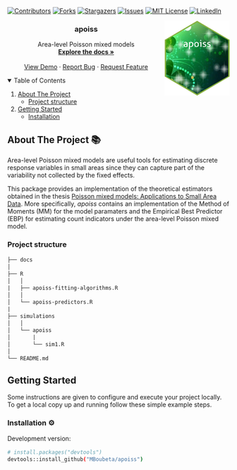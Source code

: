 <!-- PROJECT SHIELDS -->
<!--
*** See the bottom of this document for the declaration of the reference variables
*** for contributors-url, forks-url, etc. This is an optional, concise syntax you may use.
*** https://www.markdownguide.org/basic-syntax/#reference-style-links
-->
[![Contributors][contributors-shield]][contributors-url]
[![Forks][forks-shield]][forks-url]
[![Stargazers][stars-shield]][stars-url]
[![Issues][issues-shield]][issues-url]
[![MIT License][license-shield]][license-url]
[![LinkedIn][linkedin-shield]][linkedin-url]


<!-- PROJECT LOGO -->
<img src="images/logo-apoiss.png" width="147" height="170" align="right"/>

<p align="center">
  <h3 align="center">apoiss</h3>

  <p align="center">
    Area-level Poisson mixed models
    <br />
    <a href="https://github.com/MBoubeta/apoiss"><strong>Explore the docs »</strong></a>
    <br />
    <br />
    <a href="https://github.com/MBoubeta/apoiss">View Demo</a>
    ·
    <a href="https://github.com/MBoubeta/apoiss">Report Bug</a>
    ·
    <a href="https://github.com/MBoubeta/apoiss">Request Feature</a>
  </p>
</p>


<!-- TABLE OF CONTENTS -->
<details open="open">
  <summary>Table of Contents</summary>
  <ol>
    <li>
      <a href="#about-the-project">About The Project</a>
       <ul>
        <li><a href="#project-structure">Project structure</a></li>
      </ul>
    </li>
    <li>
      <a href="#getting-started">Getting Started</a>
      <ul>
        <li><a href="#installation">Installation</a></li>
      </ul>
    </li>
  </ol>
</details>


<!-- ABOUT THE PROJECT -->
## About The Project 📚

Area-level Poisson mixed models are useful tools for estimating discrete response variables in small areas since they can capture part of the variability not collected by the fixed effects.

This package provides an implementation of the theoretical estimators obtained in the thesis [Poisson mixed models: Applications to Small Area Data](https://ruc.udc.es/dspace/handle/2183/19275). More specifically, *apoiss* contains an implementation of the Method of Moments (MM) for the model paramaters and the Empirical Best Predictor (EBP) for estimating count indicators under the area-level Poisson mixed model.

### Project structure

    ├── docs
    │
    ├── R
    │   │
    |   ├── apoiss-fitting-algorithms.R
    │   │
    │   └── apoiss-predictors.R
    |
    ├── simulations 
    │   │  
    │   └── apoiss
    │       |
    │       └── sim1.R
    │
    └── README.md


## Getting Started 

Some instructions are given to configure and execute your project locally. To get a local copy up and running follow these simple example steps.

### Installation ⚙️

Development version:

```sh
# install.packages("devtools")
devtools::install_github("MBoubeta/apoiss")
```

<!-- MARKDOWN LINKS & IMAGES -->
<!-- https://www.markdownguide.org/basic-syntax/#reference-style-links -->
[contributors-shield]: https://img.shields.io/github/contributors/MBoubeta/apoiss.svg?style=for-the-badge
[contributors-url]: https://github.com/MBoubeta/apoiss/graphs/contributors
[forks-shield]: https://img.shields.io/github/forks/MBoubeta/apoiss.svg?style=for-the-badge
[forks-url]: https://github.com/MBoubeta/apoiss/network/members
[stars-shield]: https://img.shields.io/github/stars/MBoubeta/apoiss.svg?style=for-the-badge
[stars-url]: https://github.com/MBoubeta/apoiss/stargazers
[issues-shield]: https://img.shields.io/github/issues/MBoubeta/apoiss.svg?style=for-the-badge
[issues-url]: https://github.com/MBoubeta/apoiss/issues
[license-shield]: https://img.shields.io/github/license/MBoubeta/apoiss.svg?style=for-the-badge
[license-url]: https://github.com/MBoubeta/apoiss/blob/master/LICENSE.txt
[linkedin-shield]: https://img.shields.io/badge/-LinkedIn-black.svg?style=for-the-badge&logo=linkedin&colorB=555
[linkedin-url]: https://www.linkedin.com/in/miguel-boubeta-martinez/